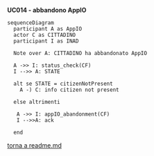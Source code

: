 **UC014 - abbandono AppIO**

```mermaid
sequenceDiagram
  participant A as AppIO
  actor C as CITTADINO
  participant I as INAD

  Note over A: CITTADINO ha abbandonato AppIO

  A ->> I: status_check(CF)
  I -->> A: STATE

  alt se STATE = citizenNotPresent 
    A -) C: info citizen not present

  else altrimenti
   
   A ->> I: appIO_abandonment(CF)
   I -->>A: ack

  end

  ```

  [torna a readme.md](../readme.md)